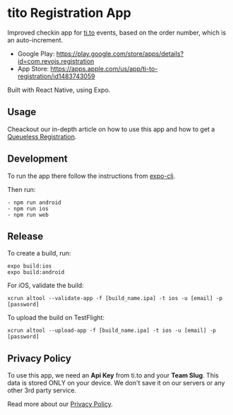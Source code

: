 # tito Registration App

 Improved checkin app for [ti.to](https://ti.to/) events, based on the order number, which is an auto-increment.
 
- Google Play: https://play.google.com/store/apps/details?id=com.revojs.registration
- App Store: https://apps.apple.com/us/app/ti-to-registration/id1483743059
 
 Built with React Native, using Expo.

## Usage

Cheackout our in-depth article on how to use this app and how to get a [Queueless Registration](https://revojs.ro/blog/queueless-registration).

## Development

To run the app there follow the instructions from [expo-cli](https://docs.expo.dev/).

Then run:
```
- npm run android
- npm run ios
- npm run web
```

## Release

To create a build, run:

```
expo build:ios
expo build:android
```

For iOS, validate the build:
```
xcrun altool --validate-app -f [build_name.ipa] -t ios -u [email] -p [password]
```
To upload the build on TestFlight:
```
xcrun altool --upload-app -f [build_name.ipa] -t ios -u [email] -p [password]
```

## Privacy Policy

To use this app, we need an **Api Key** from ti.to and your **Team Slug**.
This data is stored ONLY on your device. We don't save it on our servers or any other 3rd party service.

Read more about our [Privacy Policy](./privacy-policy.md).
